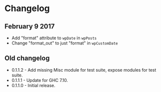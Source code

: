 # Changelog

## February 9 2017

 * Add "format" attribute to `wpDate` in `wpPosts`
 * Change "format_out" to just "format" in `wpCustomDate`

## Old changelog

* 0.1.1.2 - Add missing Misc module for test suite, expose modules for test suite.
* 0.1.1.1 - Update for GHC 7.10.
* 0.1.1.0 - Initial release.
